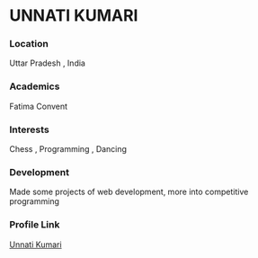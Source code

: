 # UNNATI KUMARI

### Location

Uttar Pradesh , India

### Academics

Fatima Convent

### Interests

Chess , Programming , Dancing 

### Development

Made some  projects of web development, more into competitive programming 

### Profile Link

[Unnati Kumari](https://github.com/maahiunnati)
